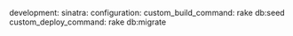 <!-- layout:code post: sinatra-stacks_custom-commands -->


development:
    sinatra:
        configuration:
            custom_build_command: rake db:seed
            custom_deploy_command: rake db:migrate
